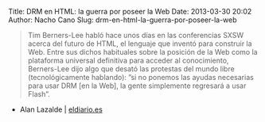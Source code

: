 Title: DRM en HTML: la guerra por poseer la Web
Date: 2013-03-30 20:02
Author: Nacho Cano
Slug: drm-en-html-la-guerra-por-poseer-la-web

> Tim Berners-Lee habló hace unos días en las conferencias SXSW acerca
> del futuro de HTML, el lenguaje que inventó para construir la Web.
> Entre sus dichos habituales sobre la posición de la Web como la
> plataforma universal definitiva para acceder al conocimiento,
> Berners-Lee dijo algo que desató las protestas del mundo libre
> (tecnológicamente hablando): ”si no ponemos las ayudas necesarias para
> usar DRM [en la Web], la gente simplemente regresará a usar Flash”.

- Alan Lazalde | [eldiario.es][]

  [eldiario.es]: http://www.eldiario.es/turing/HTML-Web-DRM-HTML5_0_114788596.html
    "DRM en HTML: la guerra por poseer la Web"
